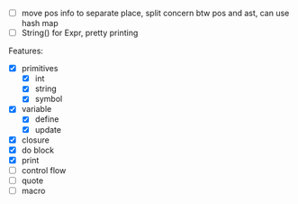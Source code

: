 - [ ] move pos info to separate place, split concern btw pos and ast, can use hash map
- [ ] String() for Expr, pretty printing

Features:
- [x] primitives
  - [x] int
  - [x] string
  - [x] symbol
- [x] variable
  - [x] define
  - [x] update
- [x] closure
- [x] do block
- [x] print
- [ ] control flow
- [ ] quote
- [ ] macro
